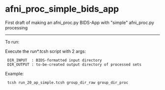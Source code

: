 # afni_proc_simple_bids_app
First draft of making an afni_proc.py BIDS-App with "simple"
afni_proc.py processing

--------------------------------------------------------------------------

To run: 

Execute the run*.tcsh script with 2 args:

     DIR_INPUT  : BIDS-formatted input directory
     DIR_OUTPUT : to-be-created output directory of processed sets

Example: 

     tcsh run_20_ap_simple.tcsh group_dir_raw group_dir_proc
